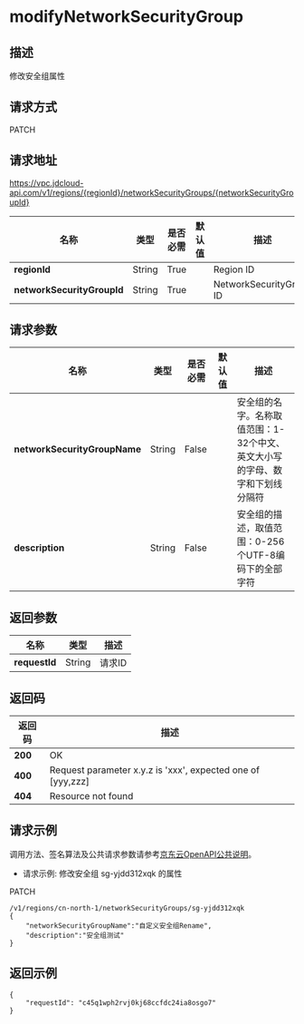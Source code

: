 # modifyNetworkSecurityGroup


## 描述
修改安全组属性

## 请求方式
PATCH

## 请求地址
https://vpc.jdcloud-api.com/v1/regions/{regionId}/networkSecurityGroups/{networkSecurityGroupId}

|名称|类型|是否必需|默认值|描述|
|---|---|---|---|---|
|**regionId**|String|True| |Region ID|
|**networkSecurityGroupId**|String|True| |NetworkSecurityGroup ID|

## 请求参数
|名称|类型|是否必需|默认值|描述|
|---|---|---|---|---|
|**networkSecurityGroupName**|String|False| |安全组的名字。名称取值范围：1-32个中文、英文大小写的字母、数字和下划线分隔符|
|**description**|String|False| |安全组的描述，取值范围：0-256个UTF-8编码下的全部字符|


## 返回参数
|名称|类型|描述|
|---|---|---|
|**requestId**|String|请求ID|


## 返回码
|返回码|描述|
|---|---|
|**200**|OK|
|**400**|Request parameter x.y.z is 'xxx', expected one of [yyy,zzz]|
|**404**|Resource not found|

## 请求示例
调用方法、签名算法及公共请求参数请参考[京东云OpenAPI公共说明](https://docs.jdcloud.com/common-declaration/api/introduction)。
- 请求示例: 修改安全组 sg-yjdd312xqk 的属性

PATCH
```
/v1/regions/cn-north-1/networkSecurityGroups/sg-yjdd312xqk
{
    "networkSecurityGroupName":"自定义安全组Rename",
    "description":"安全组测试"
}

```

## 返回示例
```
{
    "requestId": "c45q1wph2rvj0kj68ccfdc24ia8osgo7"
}
```
